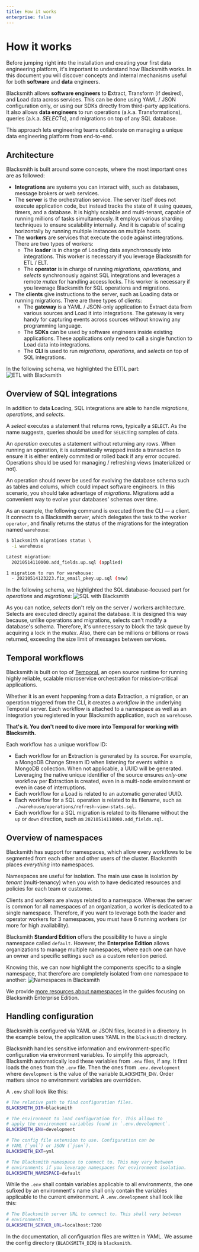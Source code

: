 ```yaml
---
title: How it works
enterprise: false
---
```


# How it works

Before jumping right into the installation and creating your first data engineering
platform, it's important to understand how Blacksmith works. In this document
you will discover concepts and internal mechanisms useful for both **software**
and **data** engineers.

Blacksmith allows **software engineers** to **E**xtract, **T**ransform (if desired),
and **L**oad data across services. This can be done using YAML / JSON configuration
only, or using our SDKs directly from third-party applications. It also allows
**data engineers** to run operations (a.k.a. **T**ransformations), queries (a.k.a.
*SELECT*s), and migrations on top of any SQL database.

This approach lets engineering teams collaborate on managing a unique data
engineering platform from end-to-end.

## Architecture

Blacksmith is built around some concepts, where the most important ones are as
followed:
- **Integrations** are systems you can interact with, such as databases, message
  brokers or web services.
- The **server** is the orchestration service. The server itself does not execute
  application code, but instead tracks the state of it using queues, timers, and
  a database. It is highly scalable and multi-tenant, capable of running millions
  of tasks simultaneously. It employs various sharding techniques to ensure
  scalability internally. And it is capable of scaling horizontally by running
  multiple instances on multiple hosts.
- The **workers** are services that execute the code against integrations. There
  are two types of workers:
  - The **loader** is in charge of Loading data asynchronously into integrations.
    This worker is necessary if you leverage Blacksmith for ETL / ELT.
  - The **operator** is in charge of running *migrations*, *operations*, and
    *selects* synchronously against SQL integrations and leverages a remote *mutex*
    for handling access locks. This worker is necessary if you leverage Blacksmith
    for SQL operations and migrations.
- The **clients** give instructions to the server, such as Loading data or running
  migrations. There are three types of clients:
  - The **gateway** is a YAML / JSON-only application to Extract data from various
    sources and Load it into integrations. The gateway is very handy for capturing
    events across sources without knowing any programming language.
  - The **SDKs** can be used by software engineers inside existing applications.
    These applications only need to call a single function to Load data into
    integrations.
  - The **CLI** is used to run *migrations*, *operations*, and *selects* on top
    of SQL integrations.

In the following schema, we highlighted the E(T)L part:
![ETL with Blacksmith](/images/blacksmith/how-etl.png)

## Overview of SQL integrations

In addition to data **L**oading, SQL integrations are able to handle *migrations*,
*operations*, and *selects*.

A *select* executes a statement that returns rows, typically a `SELECT`. As the
name suggests, queries should be used for `SELECT`ing samples of data.

An *operation* executes a statement without returning any rows. When running an
operation, it is automatically wrapped inside a transaction to ensure it is either
entirely commited or rolled back if any error occured. Operations should be used
for managing / refreshing views (materialized or not).

An operation should never be used for evolving the database schema such as tables
and colums, which could impact software engineers. In this scenario, you should
take advantage of *migrations*. Migrations add a convenient way to evolve your
databases' schemas over time.

As an example, the following command is executed from the CLI — a client. It
connects to a Blacksmith server, which delegates the task to the worker `operator`,
and finally returns the status of the migrations for the integration named
`warehouse`:
```bash
$ blacksmith migrations status \
  -i warehouse

Latest migration:
  20210514110000.add_fields.up.sql (applied)

1 migration to run for warehouse:
  - 20210514123223.fix_email_pkey.up.sql (new)
```

In the following schema, we highlighted the SQL database-focused part for
*operations* and *migrations*:
![SQL with Blacksmith](/images/blacksmith/how-sqlstores.png)

As you can notice, *selects* don't rely on the server / workers architecture.
Selects are executed directly against the database. It is designed this way because,
unlike operations and migrations, selects can't modify a database's schema.
Therefore, it's unnecessary to block the task queue by acquiring a lock in the
*mutex*. Also, there can be millions or billions or rows returned, exceeding the
size limit of messages between services.

## Temporal workflows

Blacksmith is built on top of [Temporal](https://temporal.io/), an open source
runtime for running highly reliable, scalable microservice orchestration for
mission-critical applications.

Whether it is an event happening from a data **E**xtraction, a migration, or an
operation triggered from the CLI, it creates a *workflow* in the underlying Temporal
server. Each workflow is attached to a namespace as well as an integration you
registered in your Blacksmith application, such as `warehouse`.

**That's it. You don't need to dive more into Temporal for working with
Blacksmith.**

Each workflow has a unique workflow ID:
- Each workflow for an **E**xtraction is generated by its source. For example,
  a MongoDB Change Stream ID when listening for events within a MongoDB collection.
  When not applicable, a UUID will be generated. Leveraging the native unique
  identifier of the source ensures *only-one* workflow per **E**xtraction is
  created, even in a multi-node environment or even in case of interruptions.
- Each workflow for a **L**oad is related to an automatic generated UUID.
- Each workflow for a SQL operation is related to its filename, such as
  `./warehouse/operations/refresh-view-stats.sql`.
- Each workflow for a SQL migration is related to its filename without the `up`
  or `down` direction, such as `20210514110000.add_fields.sql`.

## Overview of namespaces

Blacksmith has support for namespaces, which allow every workflows to be segmented
from each other and other users of the cluster. Blacksmith places *everything*
into namespaces.

Namespaces are useful for isolation. The main use case is isolation *by tenant*
(multi-tenancy) when you wish to have dedicated resources and policies for each
team or customer.

Clients and workers are always related to a namespace. Whereas the server is
common for all namespaces of an organization, a worker is dedicated to a single
namespace. Therefore, if you want to leverage both the loader and operator workers
for 3 namespaces, you must have 6 running workers (or more for high availability).

Blacksmith **Standard Edition** offers the possibility to have a single namespace
called `default`. However, the **Enterprise Edition** allows organizations to
manage multiple namespaces, where each one can have an owner and specific
settings such as a custom retention period.

Knowing this, we can now highlight the components specific to a single namespace,
that therefore are completely isolated from one namespace to another:
![Namespaces in Blacksmith](/images/blacksmith/how-namespaces.png)

We provide [more resources about namespaces](/blacksmith/enterprise/namespaces/how)
in the guides focusing on Blacksmith Enterprise Edition.

## Handling configuration

Blacksmith is configured via YAML or JSON files, located in a directory. In the
example below, the application uses YAML in the `blacksmith` directory.

Blacksmith handles sensitive information and environment-specific configuration
via environment variables. To simplify this approach, Blacksmith automatically
load these variables from `.env` files, if any. It first loads the ones from the
`.env` file. Then the ones from `.env.development` where `development` is the value
of the variable `BLACKSMITH_ENV`. Order matters since no environment variables
are overridden.

A `.env` shall look like this:
```bash
# The relative path to find configuration files.
BLACKSMITH_DIR=blacksmith

# The environment to load configuration for. This allows to
# apply the environment variables found in `.env.development`.
BLACKSMITH_ENV=development

# The config file extension to use. Configuration can be
# YAML (`yml`) or JSON (`json`).
BLACKSMITH_EXT=yml

# The Blacksmith namespace to connect to. This may vary between
# environments if you leverage namespaces for environment isolation.
BLACKSMITH_NAMESPACE=default
```

While the `.env` shall contain variables applicable to all environments, the one
sufixed by an environment's name shall only contain the variables applicable to
the current environment. A `.env.development` shall look like this:
```bash
# The Blacksmith server URL to connect to. This shall vary between
# environments.
BLACKSMITH_SERVER_URL=localhost:7200
```

In the documentation, all configuration files are written in YAML. We assume the
config directory (`BLACKSMITH_DIR`) is `blacksmith`.
